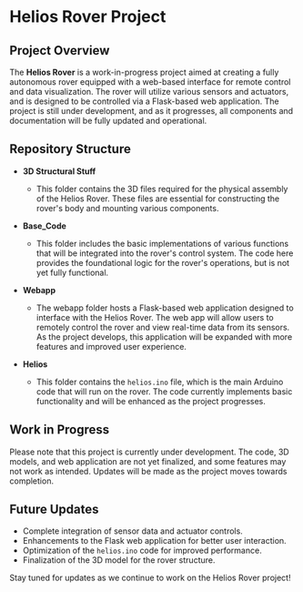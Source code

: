 # Helios Rover Project

## Project Overview

The **Helios Rover** is a work-in-progress project aimed at creating a fully autonomous rover equipped with a web-based interface for remote control and data visualization. The rover will utilize various sensors and actuators, and is designed to be controlled via a Flask-based web application. The project is still under development, and as it progresses, all components and documentation will be fully updated and operational.

## Repository Structure

- **3D Structural Stuff**
  - This folder contains the 3D files required for the physical assembly of the Helios Rover. These files are essential for constructing the rover's body and mounting various components.

- **Base_Code**
  - This folder includes the basic implementations of various functions that will be integrated into the rover's control system. The code here provides the foundational logic for the rover's operations, but is not yet fully functional.

- **Webapp**
  - The webapp folder hosts a Flask-based web application designed to interface with the Helios Rover. The web app will allow users to remotely control the rover and view real-time data from its sensors. As the project develops, this application will be expanded with more features and improved user experience.

- **Helios**
  - This folder contains the `helios.ino` file, which is the main Arduino code that will run on the rover. The code currently implements basic functionality and will be enhanced as the project progresses.

## Work in Progress

Please note that this project is currently under development. The code, 3D models, and web application are not yet finalized, and some features may not work as intended. Updates will be made as the project moves towards completion.

## Future Updates

- Complete integration of sensor data and actuator controls.
- Enhancements to the Flask web application for better user interaction.
- Optimization of the `helios.ino` code for improved performance.
- Finalization of the 3D model for the rover structure.

Stay tuned for updates as we continue to work on the Helios Rover project!